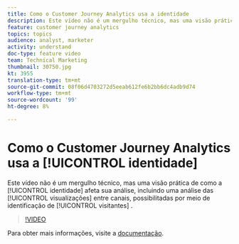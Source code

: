 ```yaml
---
title: Como o Customer Journey Analytics usa a identidade
description: Este vídeo não é um mergulho técnico, mas uma visão prática de como a identidade afeta sua análise, incluindo uma análise das visualizações entre canais, possibilitadas pela identificação de IDs de visitantes.
feature: customer journey analytics
topics: topics
audience: analyst, marketer
activity: understand
doc-type: feature video
team: Technical Marketing
thumbnail: 30750.jpg
kt: 3955
translation-type: tm+mt
source-git-commit: 08f06d4703272d5eeab612fe6b2bb6dc4adb9d74
workflow-type: tm+mt
source-wordcount: '99'
ht-degree: 8%

---
```



# Como o Customer Journey Analytics usa a [!UICONTROL identidade]

Este vídeo não é um mergulho técnico, mas uma visão prática de como a [!UICONTROL identidade] afeta sua análise, incluindo uma análise das [!UICONTROL visualizações] entre canais, possibilitadas por meio de identificação de [!UICONTROL visitantes] .

>[!VIDEO](https://video.tv.adobe.com/v/30750/?quality=12&enable10seconds=on&speedcontrol=on)

Para obter mais informações, visite a [documentação](https://docs.adobe.com/content/help/pt-BR/analytics-platform/using/cja-landing.html).
